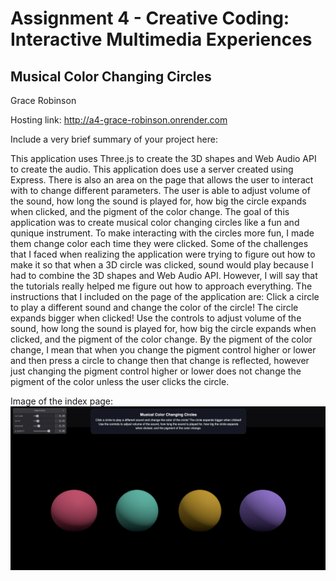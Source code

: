 Assignment 4 - Creative Coding: Interactive Multimedia Experiences
===

## Musical Color Changing Circles
Grace Robinson

Hosting link: http://a4-grace-robinson.onrender.com

Include a very brief summary of your project here:

This application uses Three.js to create the 3D shapes and Web Audio API to create the audio. This application does use a server created using Express. There is also an area on the page that allows the user to interact with to change different parameters. The user is able to adjust volume of the sound, how long the sound is played for, how big the circle expands when clicked, and the pigment of the color change. The goal of this application was to create musical color changing circles like a fun and qunique instrument. To make interacting with the circles more fun, I made them change color each time they were clicked. Some of the challenges that I faced when realizing the application were trying to figure out how to make it so that when a 3D circle was clicked, sound would play because I had to combine the 3D shapes and Web Audio API. However, I will say that the tutorials really helped me figure out how to approach everything. The instructions that I included on the page of the application are: Click a circle to play a different sound and change the color of the circle! The circle expands bigger when clicked! Use the controls to adjust volume of the sound, how long the sound is played for, how big the circle expands when clicked, and the pigment of the color change. By the pigment of the color change, I mean that when you change the pigment control higher or lower and then press a circle to change then that change is reflected, however just changing the pigment control higher or lower does not change the pigment of the color unless the user clicks the circle.

Image of the index page:
<img src="images/main.png"/>
